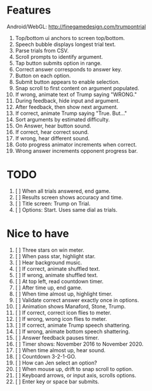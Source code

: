 # Features

Android/WebGL: <http://finegamedesign.com/trumpontrial>

1. Top/bottom ui anchors to screen top/bottom.
1. Speech bubble displays longest trial text.
1. Parse trials from CSV.
1. Scroll prompts to identify argument.
1. Tap button submits option in range.
1. Correct answer corresponds to answer key.
1. Button on each option.
1. Submit button appears to enable selection.
1. Snap scroll to first content on argument populated.
1. If wrong, animate text of Trump saying "WRONG."
1. During feedback, hide input and argument.
1. After feedback, then show next argument.
1. If correct, animate Trump saying "True. But..."
1. Sort arguments by estimated difficulty.
1. On Answer, hear button sound.
1. If correct, hear correct sound.
1. If wrong, hear different sound.
1. Goto progress animator increments when correct.
1. Wrong answer increments opponent progress bar.

# TODO

1. [ ] When all trials answered, end game.
1. [ ] Results screen shows accuracy and time.
1. [ ] Title screen: Trump on Trial.
1. [ ] Options: Start. Uses same dial as trials.

# Nice to have

1. [ ] Three stars on win meter.
1. [ ] When pass star, highlight star.
1. [ ] Hear background music.
1. [ ] If correct, animate shuffled text.
1. [ ] If wrong, animate shuffled text.
1. [ ] At top left, read countdown timer.
1. [ ] After time up, end game.
1. [ ] When time almost up, highlight timer.
1. [ ] Validate correct answer exactly once in options.
1. [ ] Animation shows Manaford, Stone, Trump.
1. [ ] If correct, correct icon flies to meter.
1. [ ] If wrong, wrong icon flies to meter.
1. [ ] If correct, animate Trump speech shattering.
1. [ ] If wrong, animate bottom speech shattering.
1. [ ] Answer feedback pauses timer.
1. [ ] Timer shows: November 2016 to November 2020.
1. [ ] When time almost up, hear sound.
1. [ ] Countdown 3-2-1-GO.
1. [ ] How can Jen select an option?
1. [ ] When mouse up, drift to snap scroll to option.
1. [ ] Keyboard arrows, or input axis, scrolls options.
1. [ ] Enter key or space bar submits.
